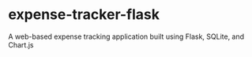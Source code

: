 # expense-tracker-flask
A web-based expense tracking application built using Flask, SQLite, and Chart.js
